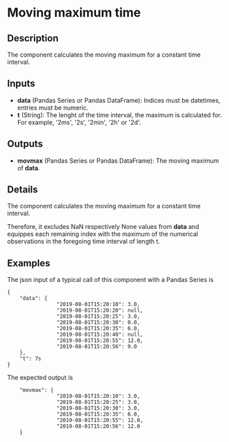 # Moving maximum time

## Description
The component calculates the moving maximum for a constant time interval.

## Inputs
* **data** (Pandas Series or Pandas DataFrame): Indices must be datetimes, entries must be numeric.
* **t** (String): The lenght of the time interval, the maximum is calculated for. For example, '2ms', '2s', '2min', '2h' or '2d'.

## Outputs
* **movmax** (Pandas Series or Pandas DataFrame): The moving maximum of **data**. 

## Details
The component calculates the moving maximum for a constant time interval. 

Therefore, it excludes NaN respectively None values from **data** and equippes each remaining index with the maximum of the numerical observations in the foregoing time interval of length t.   

## Examples
The json input of a typical call of this component with a Pandas Series is
```
{
	"data": {
				"2019-08-01T15:20:10": 3.0,
				"2019-08-01T15:20:20": null,
				"2019-08-01T15:20:25": 3.0,
				"2019-08-01T15:20:30": 0.0,
				"2019-08-01T15:20:35": 6.0,
				"2019-08-01T15:20:40": null,
				"2019-08-01T15:20:55": 12.0,
				"2019-08-01T15:20:56": 9.0
	}, 
	"t": 7s
}
```
The expected output is
```
	"movmax": {
				"2019-08-01T15:20:10": 3.0,
				"2019-08-01T15:20:25": 3.0,
				"2019-08-01T15:20:30": 3.0,
				"2019-08-01T15:20:35": 6.0,
				"2019-08-01T15:20:55": 12.0,
				"2019-08-01T15:20:56": 12.0
	}
```
